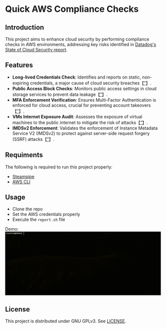 # Quick AWS Compliance Checks

## Introduction
This project aims to enhance cloud security by performing compliance checks in AWS environments, addressing key risks identified in [Datadog's State of Cloud Security report](https://www.datadoghq.com/state-of-cloud-security/).

## Features
- **Long-lived Credentials Check**: Identifies and reports on static, non-expiring credentials, a major cause of cloud security breaches【[”](https://www.datadoghq.com/state-of-cloud-security/#1)】.
- **Public Access Block Checks**: Monitors public access settings in cloud storage services to prevent data leakage【[”](https://www.datadoghq.com/state-of-cloud-security/#4)】.
- **MFA Enforcement Verification**: Ensures Multi-Factor Authentication is enforced for cloud access, crucial for preventing account takeovers【[”](https://www.datadoghq.com/state-of-cloud-security/#2)】.
- **VMs Internet Exposure Audit**: Assesses the exposure of virtual machines to the public internet to mitigate the risk of attacks【[”](https://www.datadoghq.com/state-of-cloud-security/#6)】.
- **IMDSv2 Enforcement**: Validates the enforcement of Instance Metadata Service V2 (IMDSv2) to protect against server-side request forgery (SSRF) attacks【[”](https://www.datadoghq.com/state-of-cloud-security/#3)】.

## Requiments
The following is required to run this project properly:
- [Steampipe](https://steampipe.io/downloads)
- [AWS CLI](https://docs.aws.amazon.com/cli/latest/userguide/getting-started-install.html)

## Usage
- Clone the repo
- Set the AWS credentials properly
- Execute the `report.sh` file

Demo:
![](assets/demo.gif)

## License
This project is distributed under GNU GPLv3. See [LICENSE](LICENSE).
